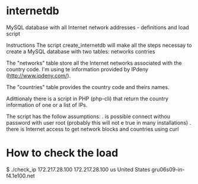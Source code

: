 # internetdb
MySQL database with all Internet network addresses - definitions and load script

Instructions
The script create_internetdb will make all the steps necessay to create a MySQL database with two tables:
networks
contries

The "networks" table store all the Internet networks associated with the country code. 
I'm using te information provided by IPdeny (http://www.ipdeny.com/). 

The "countries" table provides the country code and theirs names.

Adittionaly there is a script in PHP (php-cli) that return the country information of one or a list of IPs.

The script has the follow assumptions:
. is possible connect withou password with user root (probably this will not e true in many installations)
. there is Internet access to get network blocks and countries using curl

# How to check the load

$ ./check_ip 172.217.28.100
172.217.28.100  us United States                  gru06s09-in-f4.1e100.net



